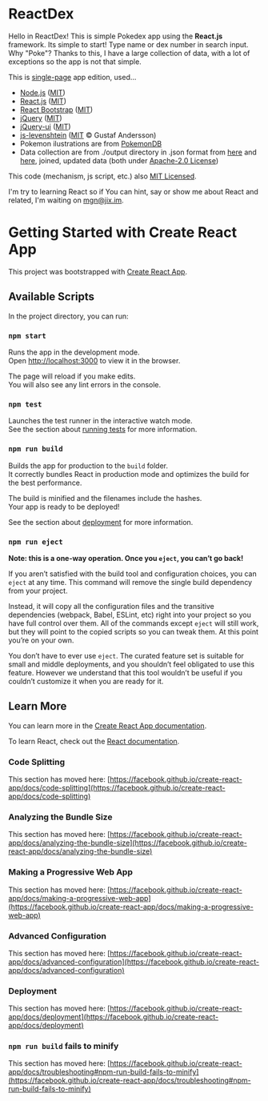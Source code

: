 # ReactDex

Hello in ReactDex! This is simple Pokedex app using the <b>React.js</b> framework. Its simple to start! Type name or dex number in search input.
Why "Poke"? Thanks to this, I have a large collection of data, with a lot of exceptions so the app is not that simple.

This is <u>single-page</u> app edition, used...
<ul>
  <li><a href="https://nodejs.org/">Node.js</a> (<a href="https://en.wikipedia.org/wiki/MIT_License">MIT</a>)</li>
  <li><a href="https://reactjs.org/">React.js</a> (<a href="https://en.wikipedia.org/wiki/MIT_License">MIT</a>)</li>
  <li><a href="https://react-bootstrap.github.io/">React Bootstrap</a> (<a href="https://en.wikipedia.org/wiki/MIT_License">MIT</a>)</li>
  <li><a href="https://jquery.com/">jQuery</a> (<a href="https://en.wikipedia.org/wiki/MIT_License">MIT</a>)</li>
  <li><a href="https://jqueryui.com/">jQuery-ui</a> (<a href="https://en.wikipedia.org/wiki/MIT_License">MIT</a>)</li>
  <li><a href="https://github.com/gustf/js-levenshtein">js-levenshtein</a> (<a href="https://en.wikipedia.org/wiki/MIT_License">MIT</a> © Gustaf Andersson)</li>
  <li>Pokemon ilustrations are from <a href="https://pokemondb.net/about">PokemonDB</a></li>
  <li>Data collection are from ./output directory in .json format from <a href="https://github.com/pokemongo-dev-contrib/pokemongo-json-pokedex">here</a> and <a href="https://github.com/domizei385/pokemongo-json-pokedex">here</a>, joined, updated data (both under <a href="https://en.wikipedia.org/wiki/Apache_License">Apache-2.0 License</a>)</li>
</ul>

This code (mechanism, js script, etc.) also <a href="https://en.wikipedia.org/wiki/MIT_License">MIT Licensed</a>.

I'm try to learning React so if You can hint, say or show me about React and related, I'm waiting on mgn@jix.im.

# Getting Started with Create React App

This project was bootstrapped with [Create React App](https://github.com/facebook/create-react-app).

## Available Scripts

In the project directory, you can run:

### `npm start`

Runs the app in the development mode.\
Open [http://localhost:3000](http://localhost:3000) to view it in the browser.

The page will reload if you make edits.\
You will also see any lint errors in the console.

### `npm test`

Launches the test runner in the interactive watch mode.\
See the section about [running tests](https://facebook.github.io/create-react-app/docs/running-tests) for more information.

### `npm run build`

Builds the app for production to the `build` folder.\
It correctly bundles React in production mode and optimizes the build for the best performance.

The build is minified and the filenames include the hashes.\
Your app is ready to be deployed!

See the section about [deployment](https://facebook.github.io/create-react-app/docs/deployment) for more information.

### `npm run eject`

**Note: this is a one-way operation. Once you `eject`, you can’t go back!**

If you aren’t satisfied with the build tool and configuration choices, you can `eject` at any time. This command will remove the single build dependency from your project.

Instead, it will copy all the configuration files and the transitive dependencies (webpack, Babel, ESLint, etc) right into your project so you have full control over them. All of the commands except `eject` will still work, but they will point to the copied scripts so you can tweak them. At this point you’re on your own.

You don’t have to ever use `eject`. The curated feature set is suitable for small and middle deployments, and you shouldn’t feel obligated to use this feature. However we understand that this tool wouldn’t be useful if you couldn’t customize it when you are ready for it.

## Learn More

You can learn more in the [Create React App documentation](https://facebook.github.io/create-react-app/docs/getting-started).

To learn React, check out the [React documentation](https://reactjs.org/).

### Code Splitting

This section has moved here: [https://facebook.github.io/create-react-app/docs/code-splitting](https://facebook.github.io/create-react-app/docs/code-splitting)

### Analyzing the Bundle Size

This section has moved here: [https://facebook.github.io/create-react-app/docs/analyzing-the-bundle-size](https://facebook.github.io/create-react-app/docs/analyzing-the-bundle-size)

### Making a Progressive Web App

This section has moved here: [https://facebook.github.io/create-react-app/docs/making-a-progressive-web-app](https://facebook.github.io/create-react-app/docs/making-a-progressive-web-app)

### Advanced Configuration

This section has moved here: [https://facebook.github.io/create-react-app/docs/advanced-configuration](https://facebook.github.io/create-react-app/docs/advanced-configuration)

### Deployment

This section has moved here: [https://facebook.github.io/create-react-app/docs/deployment](https://facebook.github.io/create-react-app/docs/deployment)

### `npm run build` fails to minify

This section has moved here: [https://facebook.github.io/create-react-app/docs/troubleshooting#npm-run-build-fails-to-minify](https://facebook.github.io/create-react-app/docs/troubleshooting#npm-run-build-fails-to-minify)

